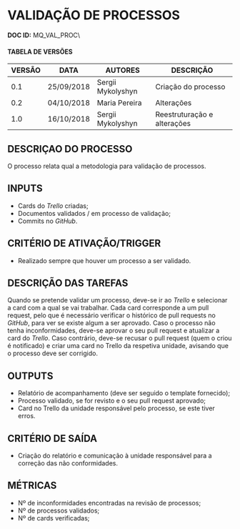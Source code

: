 # VALIDAÇÃO DE PROCESSOS

**DOC ID:** MQ\_VAL\_PROC\

#### TABELA DE VERSÕES
| VERSÃO | DATA | AUTORES | DESCRIÇÃO |
|-|-|-|-|
| 0.1 | 25/09/2018 | Sergii Mykolyshyn | Criação do processo |
| 0.2 | 04/10/2018 | Maria Pereira | Alterações |
| 1.0 | 16/10/2018 | Sergii Mykolyshyn | Reestruturação e alterações

## DESCRIÇAO DO PROCESSO
O processo relata qual a metodologia para validação de processos.

## INPUTS
* Cards do *Trello* criadas;
* Documentos validados / em processo de validação;
* Commits no *GitHub*.

## CRITÉRIO DE ATIVAÇÃO/TRIGGER
* Realizado sempre que houver um processo a ser validado.

## DESCRIÇÃO DAS TAREFAS
Quando se pretende validar um processo, deve-se ir ao *Trello* e selecionar a card com a qual se vai trabalhar. Cada card corresponde a um pull request, pelo que é necessário verificar o histórico de pull requests no *GitHub*, para ver se existe algum a ser aprovado. Caso o processo não tenha inconformidades, deve-se aprovar o seu pull request e atualizar a card do *Trello*. Caso contrário, deve-se recusar o pull request (quem o criou é notificado) e criar uma card no Trello da respetiva unidade, avisando que o processo deve ser corrigido.

## OUTPUTS
* Relatório de acompanhamento (deve ser seguido o template fornecido);
* Processo validado, se for revisto e o seu pull request aprovado;
* Card no Trello da unidade responsável pelo processo, se este tiver erros.

## CRITÉRIO DE SAÍDA
* Criação do relatório e comunicação à unidade responsável para a correção das não conformidades.

## MÉTRICAS
* Nº de inconformidades encontradas na revisão de processos;
* Nº de processos validados;
* Nº de cards verificadas;
